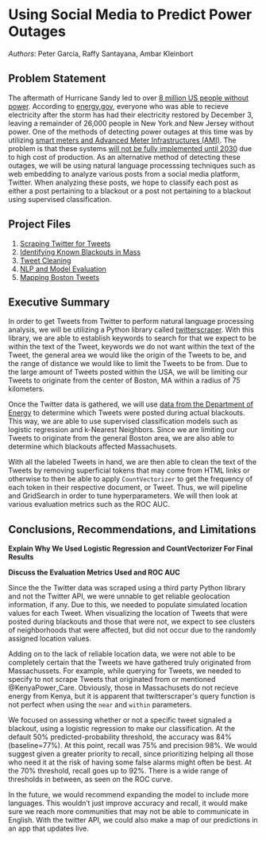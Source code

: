 # Using Social Media to Predict Power Outages
_Authors_: Peter Garcia, Raffy Santayana, Ambar Kleinbort


## Problem Statement
The aftermath of Hurricane Sandy led to over [8 million US people without power](https://www.huffpost.com/entry/hurricane-sandy-power-outage-map-infographic_n_2044411). According to [energy.gov](https://www.energy.gov/articles/hurricane-sandy-noreaster-situation-reports), everyone who was able to recieve electricity after the storm has had their electricity restored by December 3, leaving a remainder of 26,000 people in New York and New Jersey without power. One of the methods of detecting power outages at this time was by utilizing [smart meters and Advanced Meter Infrastructures (AMI)](https://openei.org/wiki/Definition:Outage_Detection/Reporting). The problem is that these systems [will not be fully implemented until 2030](http://people.stern.nyu.edu/kbauman/research/papers/2015_KBauman_WITS.pdf) due to high cost of production. As an alternative method of detecting these outages, we will be using natural language processsing techniques such as web embedding to analyze various posts from a social media platform, Twitter. When analyzing these posts, we hope to classify each post as either a post pertaining to a blackout or a post not pertaining to a blackout using supervised classification.

## Project Files
1. [Scraping Twitter for Tweets](https://github.com/PeterGarcia95/DisasterRelief/blob/master/code/01%20-%20Scraping%20Twitter%20for%20Data.ipynb)
2. [Identifying Known Blackouts in Mass](https://github.com/PeterGarcia95/DisasterRelief/blob/master/code/01-Identifying%20Known%20Blackouts%20in%20Mass.ipynb)
3. [Tweet Cleaning](https://github.com/PeterGarcia95/DisasterRelief/blob/master/code/02-Tweet%20Cleaning.ipynb)
4. [NLP and Model Evaluation](https://github.com/PeterGarcia95/DisasterRelief/blob/master/code/03-NLP%20and%20Model%20Evaluation.ipynb)
5. [Mapping Boston Tweets](https://github.com/PeterGarcia95/DisasterRelief/blob/master/code/04-%20Mapping%20Boston%20Tweets%20.ipynb)

## Executive Summary
In order to get Tweets from Twitter to perform natural language processing analysis, we will be utilizing a Python library called [twitterscraper](https://github.com/taspinar/twitterscraper). With this library, we are able to establish keywords to search for that we expect to be within the text of the Tweet, keywords we do not want within the text of the Tweet, the general area we would like the origin of the Tweets to be, and the range of distance we would like to limit the Tweets to be from. Due to the large amount of Tweets posted within the USA, we will be limiting our Tweets to originate from the center of Boston, MA within a radius of 75 kilometers.

Once the Twitter data is gathered, we will use [data from the Department of Energy](https://www.oe.netl.doe.gov/OE417_annual_summary.aspx) to determine which Tweets were posted during actual blackouts. This way, we are able to use supervised classification models such as logistic regression and k-Nearest Neighbors. Since we are limiting our Tweets to originate from the general Boston area, we are also able to determine which blackouts affected Massachusets.

With all the labeled Tweets in hand, we are then able to clean the text of the Tweets by removing superficial tokens that may come from HTML links or otherwise to then be able to apply `CountVectorizer` to get the frequency of each token in their respective document, or Tweet. Thus, we will pipeline and GridSearch in order to tune hyperparameters. We will then look at various evaluation metrics such as the ROC AUC.

## Conclusions, Recommendations, and Limitations
**Explain Why We Used Logistic Regression and CountVectorizer For Final Results**

**Discuss the Evaluation Metrics Used and ROC AUC**

Since the the Twitter data was scraped using a third party Python library and not the Twitter API, we were unnable to get reliable geolocation information, if any. Due to this, we needed to populate simulated location values for each Tweet. When visualizing the location of Tweets that were posted during blackouts and those that were not, we expect to see clusters of neighborhoods that were affected, but did not occur due to the randomly assigned location values.

Adding on to the lack of reliable location data, we were not able to be completely certain that the Tweets we have gathered truly originated from Massachussets. For example, while querying for Tweets, we needed to specify to not scrape Tweets that originated from or mentioned @KenyaPower_Care. Obviously, those in Massachusets do not recieve energy from Kenya, but it is apparent that twitterscraper's query function is not perfect when using the `near` and `within` parameters.

We focused on assessing whether or not a specific tweet signaled a blackout, using a logistic regression to make our classification. At the default 50% predicted-probability threshold, the accuracy was 84% (baseline=77%). At this point, recall was 75% and precision 98%. We would suggest given a greater priority to recall, since prioritizing helping all those who need it at the risk of having some false alarms might often be best. At the 70% threshold, recall goes up to 92%. There is a wide range of thresholds in between, as seen on the ROC curve. 

In the future, we would recommend expanding the model to include more languages. This wouldn’t just improve accuracy and recall, it would make sure we reach more communities that may not be able to communicate in English. With the twitter API, we could also make a map of our predictions in an app that updates live.

